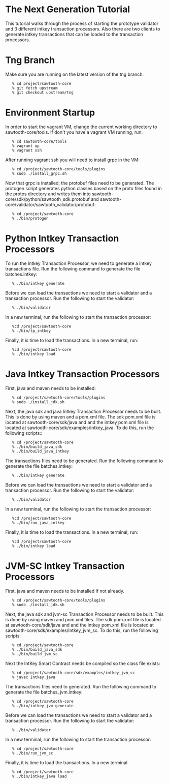 
The Next Generation Tutorial
========

This tutorial walks through the process of starting the prototype validator and
3 different intkey transaction processors. Also there are two clients to
generate intkey transactions that can be loaded to the transaction processors.

Tng Branch
================

Make sure you are running on the latest version of the tng branch:

```
   % cd project/sawtooth-core
   % git fetch upstream
   % git checkout upstream/tng
```

Environment Startup
===================

In order to start the vagrant VM, change the current working directory to
sawtooth-core/tools. If don't you have a vagrant VM running, run:

```
   % cd sawtooth-core/tools
   % vagrant up
   % vagrant ssh
```

After running vagrant ssh you will need to install grpc in the VM:

```
   % cd /project/sawtooth-core/tools/plugins
   % sudo ./install_grpc.sh
```

Now that grpc is installed, the protobuf files need to be generated. The
protogen script generates python classes based on the proto files found in the
protos directory and writes them into
sawtooth-core/sdk/python/sawtooth_sdk.protobuf and
sawtooth-core/validator/sawtooth_validator/protobuf:

```
   % cd /project/sawtooth-core
   % ./bin/protogen
```

Python Intkey Transaction Processors
===================

To run the Intkey Transaction Processor, we need to generate a intkey
transactions file. Run the following command to generate the file
batches.intkey:

```
   % ./bin/intkey generate
```

Before we can load the transactions we need to start a validator and a
transaction processor. Run the following to start the validator:

```
   % ./bin/validator
```

In a new terminal, run the following to start the transaction processor:

```
   %cd /project/sawtooth-core
   % ./bin/tp_intkey
```

Finally, it is time to load the transactions. In a new terminal, run:

```
   %cd /project/sawtooth-core
   % ./bin/intkey load
```

Java Intkey Transaction Processors
===================

First, java and maven needs to be installed:

```
   % cd /project/sawtooth-core/tools/plugins
   % sudo ./install_jdk.sh
```

Next, the java sdk and java Intkey Transaction Processor needs to be built.
This is done by using maven and a pom.xml file. The sdk pom.xml file is located
at sawtooth-core/sdk/java and and the intkey pom.xml file is located at
sawtooth-core/sdk/examples/intkey_java. To do this, run the following scripts::

```
   % cd /project/sawtooth-core
   % ./bin/build_java_sdk
   % ./bin/build_java_intkey
```

The transactions files need to be generated. Run the following command to
generate the file batches.intkey:

```
   % ./bin/intkey generate
```

Before we can load the transactions we need to start a validator and a
transaction processor. Run the following to start the validator:

```
   % ./bin/validator
```

In a new terminal, run the following to start the transaction processor:

```
   %cd /project/sawtooth-core
   % ./bin/run_java_intkey
```

Finally, it is time to load the transactions. In a new terminal, run:

```
   %cd /project/sawtooth-core
   % ./bin/intkey load
```

JVM-SC Intkey Transaction Processors
===================

First, java and maven needs to be installed if not already.

```
   % cd /project/sawtooth-core/tools/plugins
   % sudo ./install_jdk.sh
```

Next, the java sdk and jvm-sc Transaction Processor needs to be built.
This is done by using maven and pom.xml files. The sdk pom.xml file is located
at sawtooth-core/sdk/java and and the intkey pom.xml file is located at
sawtooth-core/sdk/examples/intkey_jvm_sc. To do this, run the following scripts:

```
   % cd /project/sawtooth-core
   % ./bin/build_java_sdk
   % ./bin/build_jvm_sc
```

Next the IntKey Smart Contract needs be compiled so the class file exists:

```
   % cd /project/sawtooth-core/sdk/examples/intkey_jvm_sc
   % javac Intkey.java
```

The transactions files need to generated. Run the following command to
generate the file batches_jvm.intkey:

```
   % cd /project/sawtooth-core
   % ./bin/intkey_jvm generate
```

Before we can load the transactions we need to start a validator and a
transaction processor. Run the following to start the validator:

```
   % ./bin/validator
```

In a new terminal, run the following to start the transaction processor:

```
   % cd /project/sawtooth-core
   % ./bin/run_jvm_sc
```

Finally, it is time to load the transactions. In a new terminal

```
   % cd /project/sawtooth-core
   % ./bin/intkey_java load
```
